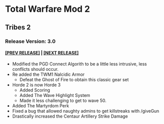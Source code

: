 # Total Warfare Mod 2
## Tribes 2
### Release Version: 3.0
#### [[PREV RELEASE]](2.9.md) | [[NEXT RELEASE]](3.1.md)
* Modified the PGD Connect Algorith to be a little less intrusive, less conflicts should occur.
* Re added the TWM1 Nalcidic Armor
  * Defeat the Ghost of Fire to obtain this classic gear set
* Horde 2 is now Horde 3
  * Added Scoring
  * Added The Wave Highlight System
  * Made it less challenging to get to wave 50.
* Added The Martyrdom Perk
* Fixed a bug that allowed naughty admins to get killstreaks with /giveGun
* Drastically increased the Centaur Artillery Strike Damage